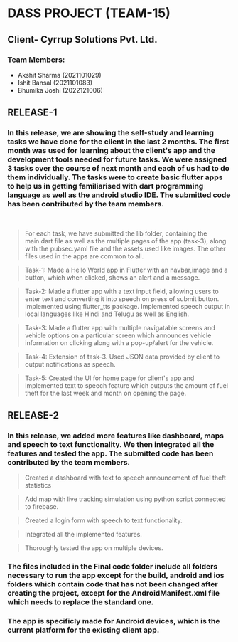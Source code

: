 # DASS PROJECT (TEAM-15)
## Client- Cyrrup Solutions Pvt. Ltd.
### Team Members:
- Akshit Sharma (2021101029)
- Ishit Bansal (2021101083)
- Bhumika Joshi (2022121006)

## RELEASE-1

### In this release, we are showing the self-study and learning tasks we have done for the client in the last 2 months. The first month was used for learning about the client's app and the development tools needed for future tasks. We were assigned 3 tasks over the course of next month and each of us had to do them individually. The tasks were to create basic flutter apps to help us in getting familiarised with dart programming language as well as the android studio IDE. The submitted code has been contributed by the team members.
<br>

> For each task, we have submitted the lib folder, containing the main.dart file as well as the multiple pages of the app (task-3), along with the pubsec.yaml file and the assets used like images. The other files used in the apps are common to all.

> Task-1:
  Made a Hello World app in Flutter with an navbar,image and a button, which when clicked, shows an alert and a message.

> Task-2:
  Made a flutter app with a text input field, allowing users to enter text and converting it into speech on press of submit button. Implemented using flutter_tts package. Implemented speech output in local languages like Hindi and Telugu as well as English. 

> Task-3:
  Made a flutter app with multiple navigatable screens and vehicle options on a particular screen which announces vehicle information on clicking along with a pop-up/alert for the vehicle.

> Task-4:
  Extension of task-3. Used JSON data provided by client to output notifications as speech.
  
> Task-5:
  Created the UI for home page for client's app and implemented text to speech feature which outputs the amount of fuel theft for the last week and month on opening the page.


## RELEASE-2

### In this release, we added more features like dashboard, maps and speech to text functionality. We then integrated all the features and tested the app. The submitted code has been contributed by the team members.

> Created a dashboard with text to speech announcement of fuel theft statistics

> Add map with live tracking simulation using python script connected to firebase.

> Created a login form with speech to text functionality.

> Integrated all the implemented features.

> Thoroughly tested the app on multiple devices.

### The files included in the Final code folder include all folders necessary to run the app except for the build, android and ios folders which contain code that has not been changed after creating the project, except for the AndroidManifest.xml file which needs to replace the standard one.

### The app is specificly made for Android devices, which is the current platform for the existing client app.